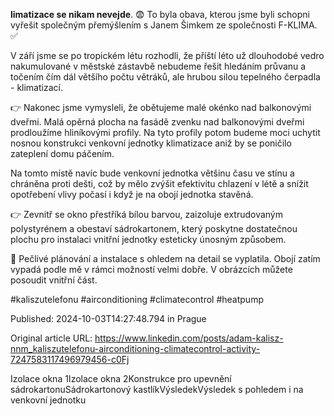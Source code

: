**limatizace se nikam nevejde**. 😨 To byla obava, kterou jsme byli schopni vyřešit společným přemýšlením s Janem Šimkem ze společnosti F-KLIMA. ✅


V září jsme se po tropickém létu rozhodli, že příští léto už dlouhodobé vedro nakumulované v městské zástavbě nebudeme řešit hledáním průvanu a točením čím dál většího počtu větráků, ale hrubou silou tepelného čerpadla - klimatizací.


👉 Nakonec jsme vymysleli, že obětujeme malé okénko nad balkonovými dveřmi. Malá opěrná plocha na fasádě zvenku nad balkonovými dveřmi prodloužíme hliníkovými profily. Na tyto profily potom budeme moci uchytit nosnou konstrukci venkovní jednotky klimatizace aniž by se poničilo zateplení domu páčením.

Na tomto místě navíc bude venkovní jednotka většinu času ve stínu a chráněna proti dešti, což by mělo zvýšit efektivitu chlazení v létě a snížit opotřebení vlivy počasí i když je na obojí jednotka stavěná.


👉 Zevnitř se okno přestříká bílou barvou, zaizoluje extrudovaným polystyrénem a obestaví sádrokartonem, který poskytne dostatečnou plochu pro instalaci vnitřní jednotky esteticky únosným způsobem.


🙏 Pečlivé plánování a instalace s ohledem na detail se vyplatila. Obojí zatím vypadá podle mě v rámci možností velmi dobře. V obrázcích můžete posoudit vnitřní část.


#kaliszutelefonu #airconditioning #climatecontrol #heatpump


Published: 2024-10-03T14:27:48.794 in Prague

Original article URL: https://www.linkedin.com/posts/adam-kalisz-nnm_kaliszutelefonu-airconditioning-climatecontrol-activity-7247583117496979456-c0Fj

Izolace okna 1Izolace okna 2Konstrukce pro upevnění sádrokartonuSádrokartonový kastlíkVýsledekVýsledek s pohledem i na venkovní jednotku